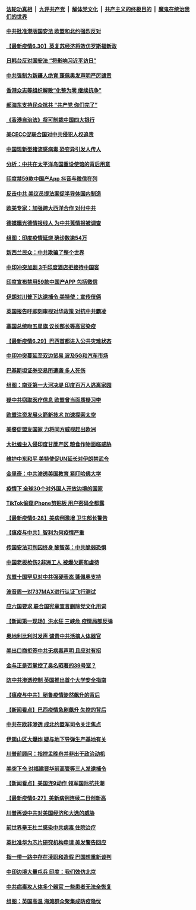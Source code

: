 ####  [法轮功真相](../../../../basic/blob/master/README.md?t=06302331) &nbsp;|&nbsp; [九评共产党](../../../../9ping.md/blob/master/README.md?t=06302331) &nbsp;|&nbsp; [解体党文化](../../../../jtdwh.md/blob/master/README.md?t=06302331)  &nbsp;|&nbsp; [共产主义的终极目的](../../../../gczydzjmd.md/blob/master/README.md?t=06302331) &nbsp;|&nbsp; [魔鬼在统治我们的世界](../../../../mgztzwmdsj.md/blob/master/README.md?t=06302331) 

#### [中共批准港版国安法 欧盟和北约强烈反对](../pages/nsc418/n12222076.md?t=06302331) 

#### [【最新疫情6.30】英复苏经济将效仿罗斯福新政](../pages/nsc418/n12220711.md?t=06302331) 

#### [日韩台反对国安法 “将影响习近平访日”](../pages/nsc418/n12221801.md?t=06302331) 

#### [中共强制为新疆人绝育 蓬佩奥发声明严厉谴责](../pages/nsc418/n12221779.md?t=06302331) 

#### [香港众志等组织解散“化整为零 继续抗争”](../pages/nsc418/n12221597.md?t=06302331) 

#### [郝海东支持民众抗共 “共产党 你们完了”](../pages/nsc418/n12221534.md?t=06302331) 

#### [《香港自治法》将可制裁中国四大银行](../pages/nsc418/n12221322.md?t=06302331) 

#### [美CECC促联合国对中共侵犯人权追责](../pages/nsc418/n12221191.md?t=06302331) 

#### [中国现新型猪流感病毒 恐变异引发人传人](../pages/nsc418/n12220958.md?t=06302331) 

#### [分析：中共在太平洋岛国重设使馆的背后用意](../pages/nsc418/n12220282.md?t=06302331) 

#### [印度禁59款中国产App 抖音与微信在列](../pages/nsc418/n12220539.md?t=06302331) 

#### [反击中共  美议员提法案促半导体国内制造](../pages/nsc418/n12220479.md?t=06302331) 

#### [欧美专家：加强跨大西洋合作 对付中共](../pages/nsc418/n12220420.md?t=06302331) 

#### [德媒曝光德情报线人 为中共蒐情报被调查](../pages/nsc418/n12219959.md?t=06302331) 

#### [组图：印度疫情延烧 确诊数逾54万](../pages/nsc418/n12219019.md?t=06302331) 

#### [新西兰民众：中共欺骗了整个世界](../pages/nsc418/n12219388.md?t=06302331) 

#### [中印冲突加剧 3千印度酒店拒接待中国客](../pages/nsc418/n12220108.md?t=06302331) 

#### [印度宣布禁用59款中国产APP 包括微信](../pages/nsc418/n12220183.md?t=06302331) 

#### [伊朗对川普下达逮捕令 美特使：宣传伎俩](../pages/nsc418/n12220063.md?t=06302331) 

#### [英国报告吁即刻审视对华政策 对抗中共霸凌](../pages/nsc418/n12220075.md?t=06302331) 

#### [塞国总统吻五星旗 议长部长等高官染疫](../pages/nsc418/n12219918.md?t=06302331) 

#### [【最新疫情6.29】巴西首都进入公共灾难状态](../pages/nsc418/n12215001.md?t=06302331) 

#### [中印冲突蔓延至双边贸易 波及5G和汽车市场](../pages/nsc418/n12219705.md?t=06302331) 

#### [巴基斯坦证券交易所遭袭 多人死伤](../pages/nsc418/n12219225.md?t=06302331) 

#### [组图：南亚第一大河决堤 印度百万人逃离家园](../pages/nsc418/n12219391.md?t=06302331) 

#### [疑中共窃取医疗信息 欧盟曾当面质疑习李](../pages/nsc418/n12219204.md?t=06302331) 

#### [欧盟注资发展火箭新技术 加速探索太空](../pages/nsc418/n12219018.md?t=06302331) 

#### [美督促盟友国家 力将同方威视赶出欧洲](../pages/nsc418/n12217695.md?t=06302331) 

#### [大批蝗虫入侵印度甘蔗产区 粮食作物面临威胁](../pages/nsc418/n12218835.md?t=06302331) 

#### [维护中东和平 美特使促UN延长对伊朗禁武令](../pages/nsc418/n12218609.md?t=06302331) 

#### [金里奇：中共渗透美国教育 紧盯哈佛大学](../pages/nsc418/n12217783.md?t=06302331) 

#### [疫情下 全球30个对外国人开放边境的国家](../pages/nsc418/n12205194.md?t=06302331) 

#### [TikTok偷窥iPhone剪贴板 用户密码全都露](../pages/nsc418/n12217947.md?t=06302331) 

#### [【最新疫情6·28】美病例激增 卫生部长警告](../pages/nsc418/n12212934.md?t=06302331) 

#### [【瘟疫与中共】智利为何疫情严重](../pages/nsc418/n12217721.md?t=06302331) 

#### [传国安法可判囚终身 黎智英：中共脆弱恐惧](../pages/nsc418/n12217544.md?t=06302331) 

#### [中国老板枪伤2非洲工人 被爆欠薪和虐待](../pages/nsc418/n12217591.md?t=06302331) 

#### [东盟十国罕见对中共强硬表态 蓬佩奥支持](../pages/nsc418/n12217571.md?t=06302331) 

#### [波音周一对737MAX进行认证飞行测试](../pages/nsc418/n12217519.md?t=06302331) 

#### [应六国要求 联合国宪章宣言删除党文化用词](../pages/nsc418/n12217477.md?t=06302331) 

#### [【新闻第一现场】洪水狂 三峡危 疫情局部反弹](../pages/nsc418/n12217350.md?t=06302331) 

#### [奥地利比利时发声  谴责中共活摘人体器官](../pages/nsc418/n12216554.md?t=06302331) 

#### [美出口商拒签中共无病毒声明 且应对有招](../pages/nsc418/n12216909.md?t=06302331) 

#### [金与正是否掌控了臭名昭著的39号室？](../pages/nsc418/n12217251.md?t=06302331) 

#### [防中共渗透控制 英国推出首个大学安全指南](../pages/nsc418/n12216751.md?t=06302331) 

#### [【瘟疫与中共】秘鲁疫情陡然飙升的背后](../pages/nsc418/n12216630.md?t=06302331) 

#### [【新闻看点】巴西疫情急剧飙升 失控的背后](../pages/nsc418/n12216291.md?t=06302331) 

#### [中共在欧非渗透 成北约盟军司令关注焦点](../pages/nsc418/n12216609.md?t=06302331) 

#### [伊朗山区大爆炸 疑与地下导弹生产基地有关](../pages/nsc418/n12216637.md?t=06302331) 

#### [川普前顾问：指控孟晚舟并非出于政治动机](../pages/nsc418/n12216532.md?t=06302331) 

#### [美突下令 对福建晋华前高管等三人发逮捕令](../pages/nsc418/n12216296.md?t=06302331) 

#### [【新闻看点】美国连9动作 领军国际抗共潮](../pages/nsc418/n12215121.md?t=06302331) 

#### [【最新疫情6·27】美新病例连续二日创新高](../pages/nsc418/n12215389.md?t=06302331) 

#### [川普再谈中共对美国经济和大选的威胁](../pages/nsc418/n12214917.md?t=06302331) 

#### [前世界拳王杜兰感染中共病毒 住院治疗](../pages/nsc418/n12214771.md?t=06302331) 

#### [英批准华为芯片研究机构申请 美发警告回应](../pages/nsc418/n12214643.md?t=06302331) 

#### [指一带一路中存在渎职和造假 巴国想重新谈判](../pages/nsc418/n12214599.md?t=06302331) 

#### [中印边境大量屯兵 印度：我们效仿北京](../pages/nsc418/n12214491.md?t=06302331) 

#### [中共病毒攻人体多个器官 一些患者无法全恢复](../pages/nsc418/n12214393.md?t=06302331) 

#### [组图：英国高温 海滩群众聚集成防疫隐忧](../pages/nsc418/n12213831.md?t=06302331) 


